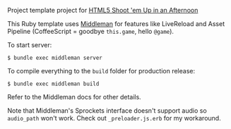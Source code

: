 Project template project for [HTML5 Shoot 'em Up in an Afternoon](https://leanpub.com/html5shootemupinanafternoon)

This Ruby template uses [Middleman](http://middlemanapp.com/) for features like LiveReload and Asset Pipeline (CoffeeScript = goodbye `this.game`, hello `@game`).

To start server:

    $ bundle exec middleman server

To compile everything to the `build` folder for production release:

    $ bundle exec middleman build

Refer to the Middleman docs for other details.

Note that Middleman's Sprockets interface doesn't support audio so `audio_path` won't work. Check out `_preloader.js.erb` for my workaround.
